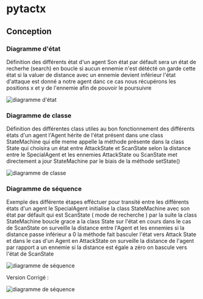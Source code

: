 # pytactx

## Conception
### Diagramme d'état
<p>Définition des différents état d'un agent Son état par défault sera un état de recherhe (search) en boucle si aucun ennemie n'est détécté on garde cette état si la valuer de distance avec un ennemie devient inférieur l'état d'attaque est donné a notre agent danc ce cas nous récupérons les positions x et y de l'ennemie afin de pouvoir le poursuivre </p>
<img src="https://mermaid.ink/img/pako:eNpFUMsKwkAM_JWQo1gRj4UWBD166tH1EHaDLbKprKm4iP_udtdHLhlmhiGTJ9rRMdZ4U1LeDXQO5Kv7xgikOS5OUFUtdEzB9oUrONNbVbIXqIHOLLpyQwoRy9DCung_hn_Ez_uApoHHXoR9BGOExOWVxTiLsYglCJfoOXgaXDr1OXMGtWfPBusEHYWLQSOv5KNJxy6KxVrDxEucru7f7EuyG3QMh1I9f-D1BnrwVW0?type=png)](https://mermaid.live/edit#pako:eNpFUMsKwkAM_JWQo1gRj4UWBD166tH1EHaDLbKprKm4iP_udtdHLhlmhiGTJ9rRMdZ4U1LeDXQO5Kv7xgikOS5OUFUtdEzB9oUrONNbVbIXqIHOLLpyQwoRy9DCung_hn_Ez_uApoHHXoR9BGOExOWVxTiLsYglCJfoOXgaXDr1OXMGtWfPBusEHYWLQSOv5KNJxy6KxVrDxEucru7f7EuyG3QMh1I9f-D1BnrwVW0)" alt="diagramme d'état" />


### Diagramme de classe
<p>Définition des différentes class utiles au bon fonctionnement des différents états d'un agent l'Agent hérite de l'état présent dans une class StateMachine qui elle meme appelle la méthode présente dans la class State qui choisira un état entre AttackState et ScanState selon la distance entre le SpecialAgent et les ennemies AttackState ou ScanState met directement a jour StateMachine par le biais de la méthode setState()</p>
<img src="https://mermaid.ink/img/pako:eNqNkrGOwyAMhl8FebpTmxdAt0Tq2im6jcUCX4uaQAXOULV99waCckRtdZcl6P8_-8fIV9DeEEjQPca4s3gIOCgnpq9jZBJft6YRLTPqUxaevE6je-Ok4x710braLEphzqQt9u2BHM9MlVXCf70l69lJqhQb41vN1ruPT-VmJw9Wd73OuljDSbjXFUvWf_lqtqVEiCbm-6LmEfvqnV42zGIkztzrlOq9qpSNd99nsy5ajf8nD1sYKAxozbQMmVTARxpIgZyOBsNJgXKJw5F9d3EaJIeRtjDmTmV3QP5gHyeVjGUf9mW70u_-AIRHwoE?type=png)](https://mermaid.live/edit#pako:eNqNkrGOwyAMhl8FebpTmxdAt0Tq2im6jcUCX4uaQAXOULV99waCckRtdZcl6P8_-8fIV9DeEEjQPca4s3gIOCgnpq9jZBJft6YRLTPqUxaevE6je-Ok4x710braLEphzqQt9u2BHM9MlVXCf70l69lJqhQb41vN1ruPT-VmJw9Wd73OuljDSbjXFUvWf_lqtqVEiCbm-6LmEfvqnV42zGIkztzrlOq9qpSNd99nsy5ajf8nD1sYKAxozbQMmVTARxpIgZyOBsNJgXKJw5F9d3EaJIeRtjDmTmV3QP5gHyeVjGUf9mW70u_-AIRHwoE)" alt="diagramme de classe">

### Diagramme de séquence
<p>Exemple des différente étapes efféctuer pour transité entre les différents états d'un agent le SpecialAgent initialise la class StateMachine avec son état par défault qui est ScanState ( mode de recherche ) par la suite la class StateMachine boucle grace a la class State sur l'état en cours dans le cas de ScanState on surveille la distance entre l'Agent et les ennemies si la distance passe inférieur a 0 la méthode fait basculer l'état vers Attack State et dans le cas d'un Agent en AttackState on surveille la distance de l'agent par rapport a un ennemie si la distance est égale a zéro on bascule vers l'état de ScanState</p>
<img src="https://mermaid.ink/img/pako:eNqNkcFuwjAMhl-l8gkEfYEckCpx5dRrLpbjtRGtA6lzQIh3X5ZSqduYRk6R_fnTn_gOFByDgYmviYX46LGLOFqp8mkvTB6HpmPR-nDYtYrKJ6TeC5tqYi2FTUso5bZ9jq2wOs_Va4-p3nG70JD6IJtXyoVeYUiacPgVoqBLuhfWpTWn_JaAepSO5wdOmfupbVSRzn-IV81_1FjILexh5Diid3kX9y-JBe15ZAv5w8BhPFuw8sgcJg3tTQiMxsR7SBeXRc-9gfnAYcpVdl5DPM3LLTt-fALjsqXc?type=png)](https://mermaid.live/edit#pako:eNqNkcFuwjAMhl-l8gkEfYEckCpx5dRrLpbjtRGtA6lzQIh3X5ZSqduYRk6R_fnTn_gOFByDgYmviYX46LGLOFqp8mkvTB6HpmPR-nDYtYrKJ6TeC5tqYi2FTUso5bZ9jq2wOs_Va4-p3nG70JD6IJtXyoVeYUiacPgVoqBLuhfWpTWn_JaAepSO5wdOmfupbVSRzn-IV81_1FjILexh5Diid3kX9y-JBe15ZAv5w8BhPFuw8sgcJg3tTQiMxsR7SBeXRc-9gfnAYcpVdl5DPM3LLTt-fALjsqXc)" alt="diagramme de séquence">



<p>Version Corrigé :</p>
<img src="https://mermaid.ink/img/pako:eNrdlc1uozAQx1_F8qWJ2vAAHCoh7WUPPUV7Q6qmZkiswsDa40pV1Qfqc_TF1sQsMTG0VY_lAswXM_-fjV-k6iqUubT41yEp_KXhYKAtSfirB8Na6R6IRQuasv45dex7VBqa4oDEqXfFvGdgvAN11IQr3gWzAlpxFcygHkdncI8N73a3t9dxj7n4TZaBvIF1Rwv9x5ZT-mLeRwnxeOc8NAtzx5YhdzfvFZiNfnAsatuKCgV8-at7DEkg3t-8Q2jS7MOFxabO7u-9K7PIp5zNpOwmy7Ltdrmz6ylqPtKcyvR6bilVQDxpENb1aDZbUQFZoTofYpxidGnJi0F3I1qvTl2j4sDDi9Nc6fAhDEVjsdK2JqWKqAoodtCEJn1FO-OVLqz_lIZb5vpqkHCUL-IyIxr07-jPLPoTmBG0qivU0OpmFVPQfEwpzgMtp16iTYLmyp0DDR7ADBppgUTYahS9eX-zfoLB1jkt1BHo4KFXV6c1-DmKaUVGGzpek8P1cylEQ6ccImca_F0Wl0VXaCT_h5LkjWzReAqVPz1ehmql5CO2WMrcP1ZgHktZ0quPA8fd_pmUzP0OxxsZCI0njcxraKy3YqW5M3fhODqdSq__AOj8Q38?type=png)](https://mermaid.live/edit#pako:eNrdlc1uozAQx1_F8qWJ2vAAHCoh7WUPPUV7Q6qmZkiswsDa40pV1Qfqc_TF1sQsMTG0VY_lAswXM_-fjV-k6iqUubT41yEp_KXhYKAtSfirB8Na6R6IRQuasv45dex7VBqa4oDEqXfFvGdgvAN11IQr3gWzAlpxFcygHkdncI8N73a3t9dxj7n4TZaBvIF1Rwv9x5ZT-mLeRwnxeOc8NAtzx5YhdzfvFZiNfnAsatuKCgV8-at7DEkg3t-8Q2jS7MOFxabO7u-9K7PIp5zNpOwmy7Ltdrmz6ylqPtKcyvR6bilVQDxpENb1aDZbUQFZoTofYpxidGnJi0F3I1qvTl2j4sDDi9Nc6fAhDEVjsdK2JqWKqAoodtCEJn1FO-OVLqz_lIZb5vpqkHCUL-IyIxr07-jPLPoTmBG0qivU0OpmFVPQfEwpzgMtp16iTYLmyp0DDR7ADBppgUTYahS9eX-zfoLB1jkt1BHo4KFXV6c1-DmKaUVGGzpek8P1cylEQ6ccImca_F0Wl0VXaCT_h5LkjWzReAqVPz1ehmql5CO2WMrcP1ZgHktZ0quPA8fd_pmUzP0OxxsZCI0njcxraKy3YqW5M3fhODqdSq__AOj8Q38)" alt="diagramme de séquence">